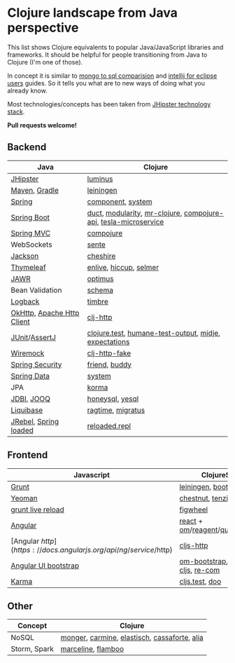 Clojure landscape from Java perspective
=======================================

This list shows Clojure equivalents to popular Java/JavaScript libraries and frameworks. It should be helpful for people transitioning from Java to Clojure (I'm one of those).

In concept it is similar to
[mongo to sql comparision](http://docs.mongodb.org/manual/reference/sql-comparison/) and [intellij for eclipse users](https://www.jetbrains.com/idea/help/eclipse.html) guides. So it tells you what are to new ways of doing what you already know.

Most technologies/concepts has been taken from [JHipster technology stack](https://jhipster.github.io/tech_stack.html).

**Pull requests welcome!**

Backend
-------

| Java | Clojure |
|------|---------|
|[JHipster](https://jhipster.github.io/)|[luminus](http://www.luminusweb.net/)|
|[Maven](https://maven.apache.org/), [Gradle](https://gradle.org/) | [leiningen](http://leiningen.org/) |
|[Spring](http://projects.spring.io/spring-framework/) | [component](https://github.com/stuartsierra/component), [system](https://github.com/danielsz/system) |
|[Spring Boot](http://projects.spring.io/spring-boot/) | [duct](https://github.com/weavejester/duct), [modularity](https://modularity.org/templates/hello-world-web.html), [mr-clojure](https://github.com/mixradio/mr-clojure), [compojure-api](https://github.com/metosin/compojure-api), [tesla-microservice](https://github.com/otto-de/tesla-microservice)|
|[Spring MVC](http://docs.spring.io/spring-framework/docs/current/spring-framework-reference/html/mvc.html)|[compojure](https://github.com/weavejester/compojure)|
|WebSockets|[sente](https://github.com/ptaoussanis/sente)|
|[Jackson](http://wiki.fasterxml.com/JacksonHome)|[cheshire](https://github.com/dakrone/cheshire)|
|[Thymeleaf](http://www.thymeleaf.org/)|[enlive](https://github.com/cgrand/enlive), [hiccup](https://github.com/weavejester/hiccup), [selmer](https://github.com/yogthos/Selmer)|
|[JAWR](https://jawr.java.net/)|[optimus](https://github.com/magnars/optimus)|
|Bean Validation|[schema](https://github.com/Prismatic/schema)|
|[Logback](http://logback.qos.ch/)|[timbre](https://github.com/ptaoussanis/timbre)|
|[OkHttp](http://square.github.io/okhttp/), [Apache Http Client](https://hc.apache.org/httpcomponents-client-ga/)|[clj-http](https://github.com/dakrone/clj-http)|
|[JUnit](http://junit.org/)/[AssertJ](http://joel-costigliola.github.io/assertj/)|[clojure.test](http://blog.jayfields.com/2010/08/clojuretest-introduction.html), [humane-test-output](https://github.com/pjstadig/humane-test-output), [midje](https://github.com/marick/Midje), [expectations](http://jayfields.com/expectations/)|
|[Wiremock](http://wiremock.org/)|[clj-http-fake](https://github.com/myfreeweb/clj-http-fake)|
|[Spring Security](http://projects.spring.io/spring-security/)|[friend](https://github.com/cemerick/friend), [buddy](https://github.com/funcool/buddy/)|
|[Spring Data](http://projects.spring.io/spring-data/)|[system](https://github.com/danielsz/system)|
|JPA|[korma](http://sqlkorma.com/)|
|[JDBI](http://jdbi.org), [JOOQ](http://www.jooq.org/)|[honeysql](https://github.com/jkk/honeysql), [yesql](https://github.com/krisajenkins/yesql)|
|[Liquibase](http://www.liquibase.org)|[ragtime](https://github.com/weavejester/ragtime), [migratus](https://github.com/yogthos/migratus)|
|[JRebel](http://zeroturnaround.com/software/jrebel/), [Spring loaded](https://github.com/spring-projects/spring-loaded)|[reloaded.repl](https://github.com/weavejester/reloaded.repl)|

Frontend
--------

|Javascript|ClojureScript|
|----------|-------------|
|[Grunt](http://gruntjs.com/)|[leiningen](http://leiningen.org/), [boot](http://boot-clj.com/)|
|[Yeoman](http://yeoman.io/)|[chestnut](https://github.com/plexus/chestnut), [tenzing](https://github.com/martinklepsch/tenzing)|
|[grunt live reload](https://github.com/gruntjs/grunt-contrib-watch#optionslivereload)|[figwheel](https://github.com/bhauman/lein-figwheel)|
|[Angular](https://angularjs.org/)|[react](https://facebook.github.io/react/) + [om](https://github.com/omcljs/om)/[reagent](https://github.com/reagent-project/reagent)/[quiescent](https://github.com/levand/quiescent)/[rum](https://github.com/tonsky/rum)|
|[Angular $http](https://docs.angularjs.org/api/ng/service/$http)|[cljs-http](https://github.com/r0man/cljs-http)|
|[Angular UI bootstrap](https://angular-ui.github.io/bootstrap/)|[om-bootstrap](https://github.com/racehub/om-bootstrap), [bootstrap-cljs](https://github.com/luxbock/bootstrap-cljs), [re-com](https://github.com/Day8/re-com)|
|[Karma](http://karma-runner.github.io/)|[cljs.test](https://github.com/clojure/clojurescript/wiki/Testing), [doo](https://github.com/bensu/doo)|

Other
-----

|Concept|Clojure|
|-------|-------|
|NoSQL|[monger](http://clojuremongodb.info/), [carmine](https://github.com/ptaoussanis/carmine), [elastisch](http://clojureelasticsearch.info/), [cassaforte](http://clojurecassandra.info/), [alia](https://github.com/mpenet/alia)|
|Storm, Spark|[marceline](https://github.com/yieldbot/marceline), [flamboo](https://github.com/yieldbot/flambo)|
